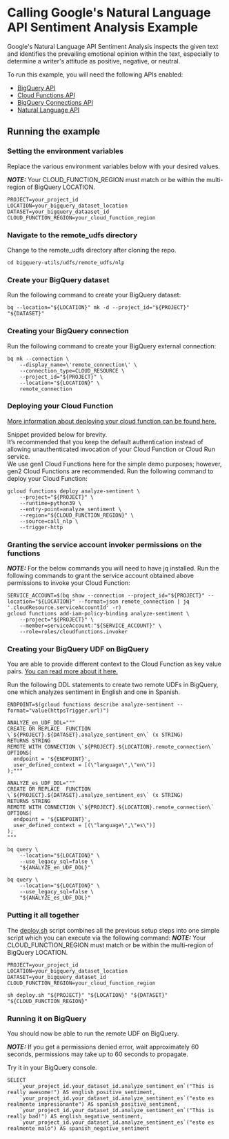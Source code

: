 # Calling Google's Natural Language API Sentiment Analysis Example 

Google's Natural Language API Sentiment Analysis inspects the given text and identifies the prevailing emotional opinion within the text, especially to determine a writer's attitude as positive, negative, or neutral.  

To run this example, you will need the following APIs enabled:
* [BigQuery API](https://cloud.google.com/bigquery/docs)
* [Cloud Functions API](https://cloud.google.com/functions/docs)
* [BigQuery Connections API](https://cloud.google.com/bigquery/docs/working-with-connections#enable_the_connection_service)
* [Natural Language API](https://cloud.google.com/natural-language/docs/setup#api)

## Running the example

### Setting the environment variables 

Replace the various environment variables below with your desired values.  

**_NOTE:_** Your CLOUD_FUNCTION_REGION must match or be within the multi-region of BigQuery LOCATION. 

```
PROJECT=your_project_id
LOCATION=your_bigquery_dataset_location
DATASET=your_bigquery_dataaset_id
CLOUD_FUNCTION_REGION=your_cloud_function_region
```

### Navigate to the remote_udfs directory
Change to the remote_udfs directory after cloning the repo. 
```
cd bigquery-utils/udfs/remote_udfs/nlp
```

### Create your BigQuery dataset
Run the following command to create your BigQuery dataset:
```
bq --location="${LOCATION}" mk -d --project_id="${PROJECT}" "${DATASET}"
```

### Creating your BigQuery connection 

Run the following command to create your BigQuery external connection:

```
bq mk --connection \
    --display_name=\'remote_connection\' \
    --connection_type=CLOUD_RESOURCE \
    --project_id="${PROJECT}" \
    --location="${LOCATION}" \
    remote_connection
```

### Deploying your Cloud Function

[More information about deploying your cloud function can be found here.](https://cloud.google.com/functions/docs/deploy)

Snippet provided below for brevity.  
It’s recommended that you keep the default authentication instead of allowing unauthenticated invocation of your Cloud Function or Cloud Run service.  
We use gen1 Cloud Functions here for the simple demo purposes; however, gen2 Cloud Functions are recommended. 
Run the following command to deploy your Cloud Function:
```
gcloud functions deploy analyze-sentiment \
    --project="${PROJECT}" \
    --runtime=python39 \
    --entry-point=analyze_sentiment \
    --region="${CLOUD_FUNCTION_REGION}" \
    --source=call_nlp \
    --trigger-http
```

### Granting the service account invoker permissions on the functions


**_NOTE:_** For the below commands you will need to have jq installed. 
Run the following commands to grant the service account obtained above permissions to invoke your Cloud Function:

```
SERVICE_ACCOUNT=$(bq show --connection --project_id="${PROJECT}" --location="${LOCATION}" --format=json remote_connection | jq '.cloudResource.serviceAccountId' -r)
gcloud functions add-iam-policy-binding analyze-sentiment \
    --project="${PROJECT}" \
    --member=serviceAccount:"${SERVICE_ACCOUNT}" \
    --role=roles/cloudfunctions.invoker
```

### Creating your BigQuery UDF on BigQuery

You are able to provide different context to the Cloud Function as key value pairs.
[You can read more about it here.](https://cloud.google.com/bigquery/docs/reference/standard-sql/remote-functions#providing_user_defined_context)

Run the following DDL statements to create two remote UDFs in BigQuery, one which analyzes sentiment in English and one in Spanish.

```
ENDPOINT=$(gcloud functions describe analyze-sentiment --format="value(httpsTrigger.url)")

ANALYZE_en_UDF_DDL="""
CREATE OR REPLACE  FUNCTION \`${PROJECT}.${DATASET}.analyze_sentiment_en\` (x STRING)
RETURNS STRING
REMOTE WITH CONNECTION \`${PROJECT}.${LOCATION}.remote_connection\`
OPTIONS(
  endpoint = '${ENDPOINT}',
  user_defined_context = [(\"language\",\"en\")]
);"""

ANALYZE_es_UDF_DDL="""
CREATE OR REPLACE  FUNCTION \`${PROJECT}.${DATASET}.analyze_sentiment_es\` (x STRING)
RETURNS STRING
REMOTE WITH CONNECTION \`${PROJECT}.${LOCATION}.remote_connection\`
OPTIONS(
  endpoint = '${ENDPOINT}',
  user_defined_context = [(\"language\",\"es\")]
);
"""

bq query \
    --location="${LOCATION}" \
    --use_legacy_sql=false \
    "${ANALYZE_en_UDF_DDL}"
    
bq query \
    --location="${LOCATION}" \
    --use_legacy_sql=false \
    "${ANALYZE_es_UDF_DDL}"    
```

### Putting it all together

The [deploy.sh](/udfs/remote_udfs/nlp/deploy.sh) script combines all the previous setup steps into one simple script which you can execute via the following command: 
**_NOTE:_** Your CLOUD_FUNCTION_REGION must match or be within the multi-region of BigQuery LOCATION. 

```
PROJECT=your_project_id
LOCATION=your_bigquery_dataset_location
DATASET=your_bigquery_dataset_id
CLOUD_FUNCTION_REGION=your_cloud_function_region

sh deploy.sh "${PROJECT}" "${LOCATION}" "${DATASET}" "${CLOUD_FUNCTION_REGION}"
```

### Running it on BigQuery
You should now be able to run the remote UDF on BigQuery.

**_NOTE:_** If you get a permissions denied error, wait approximately 60 seconds, permissions may take up to 60 seconds to propagate. 

Try it in your BigQuery console. 
```
SELECT
    `your_project_id.your_dataset_id.analyze_sentiment_en`("This is really awesome!") AS english_positive_sentiment,
    `your_project_id.your_dataset_id.analyze_sentiment_es`("esto es realmente impresionante") AS spanish_positive_sentiment,
    `your_project_id.your_dataset_id.analyze_sentiment_en`("This is really bad!") AS english_negative_sentiment,
    `your_project_id.your_dataset_id.analyze_sentiment_es`("esto es realmente malo") AS spanish_negative_sentiment
```